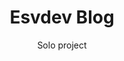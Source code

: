 ---
title: 'Esvdev Blog'
subtitle: 'Solo project'
description : "My personal blog, built with Django, Django REST, and Wagtail CMS. For the frontend, I used Astro and Tailwind CSS. The API includes pagination through query parameters and offers various field filters. In this project, I also practiced consuming an API from a frontend. The frontend is deployed on Netlify, and the backend on Digital Ocean. This is my first deployment on a remote server, where I learned to use Gunicorn and Nginx, automate deployment tasks with the Fabric library, and create/restart services."
repositoryURL : 'https://github.com/eliasvelazquezdev/esvdev_blog'
deployURL: 'http://www.esvdev.me/'
techStack : ["https://ziadoua.github.io/m3-Markdown-Badges/badges/Django/django1.svg", "https://img.shields.io/badge/DJANGO-REST-ff1709?style=for-the-badge&logo=django&logoColor=white&color=ff1709&labelColor=gray", "https://ziadoua.github.io/m3-Markdown-Badges/badges/SQLite/sqlite1.svg","https://ziadoua.github.io/m3-Markdown-Badges/badges/NGINX/nginx1.svg", "https://ziadoua.github.io/m3-Markdown-Badges/badges/Astro/astro2.svg", "https://ziadoua.github.io/m3-Markdown-Badges/badges/TailwindCSS/tailwindcss1.svg"]
---